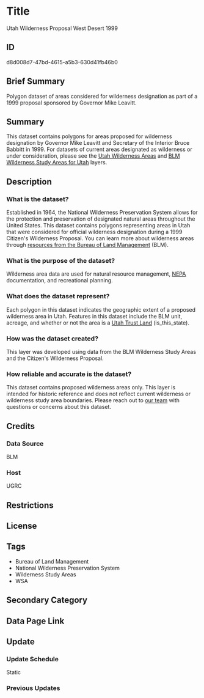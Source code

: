 # Title

Utah Wilderness Proposal West Desert 1999

## ID

d8d008d7-47bd-4615-a5b3-630d41fb46b0

## Brief Summary

Polygon dataset of areas considered for wilderness designation as part of a 1999 proposal sponsored by Governor Mike Leavitt.

## Summary

This dataset contains polygons for areas proposed for wilderness designation by Governor Mike Leavitt and Secretary of the Interior Bruce Babbitt in 1999. For datasets of current areas designated as wilderness or under consideration, please see the [Utah Wilderness Areas](https://gis.utah.gov/products/sgid/boundaries/wilderness/) and [BLM Wilderness Study Areas for Utah](https://gis.utah.gov/products/sgid/boundaries/blm-wilderness-study-areas/) layers.

## Description

### What is the dataset?

Established in 1964, the National Wilderness Preservation System allows for the protection and preservation of designated natural areas throughout the United States. This dataset contains polygons representing areas in Utah that were considered for official wilderness designation during a 1999 Citizen's Wilderness Proposal. You can learn more about wilderness areas through [resources from the Bureau of Land Management](https://www.blm.gov/programs/national-conservation-lands/wilderness) (BLM).

### What is the purpose of the dataset?

Wilderness area data are used for natural resource management, [NEPA](https://www.epa.gov/nepa) documentation, and recreational planning.

### What does the dataset represent?

Each polygon in this dataset indicates the geographic extent of a proposed wilderness area in Utah. Features in this dataset include the BLM unit, acreage, and whether or not the area is a [Utah Trust Land](https://trustlands.utah.gov/) (is_this_state).

### How was the dataset created?

This layer was developed using data from the BLM Wilderness Study Areas and the Citizen's Wilderness Proposal.

### How reliable and accurate is the dataset?

This dataset contains proposed wilderness areas only. This layer is intended for historic reference and does not reflect current wilderness or wilderness study area boundaries. Please reach out to [our team](https://gis.utah.gov/contact/) with questions or concerns about this dataset.

## Credits

### Data Source

BLM

### Host

UGRC

## Restrictions

## License

## Tags

- Bureau of Land Management
- National Wilderness Preservation System
- Wilderness Study Areas
- WSA

## Secondary Category

## Data Page Link

## Update

### Update Schedule

Static

### Previous Updates
